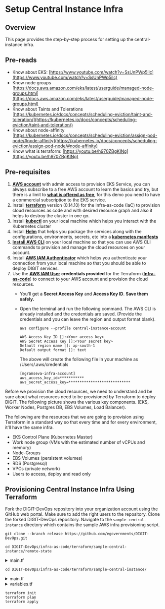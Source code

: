 # Setup Central Instance Infra

## Overview <a href="#pre-reads" id="pre-reads"></a>

This page provides the step-by-step process for setting up the central-instance infra.

## Pre-reads <a href="#pre-reads" id="pre-reads"></a>

* Know about EKS: [https://www.youtube.com/watch?v=SsUnPWp5ilc](https://www.youtube.com/watch?v=SsUnPWp5ilc)
* Know node groups​ [https://docs.aws.amazon.com/eks/latest/userguide/managed-node-groups.html](https://docs.aws.amazon.com/eks/latest/userguide/managed-node-groups.html)
* Know about Taints and Tolerations [https://kubernetes.io/docs/concepts/scheduling-eviction/taint-and-toleration/](https://kubernetes.io/docs/concepts/scheduling-eviction/taint-and-toleration/)
* Know about node-affinity [https://kubernetes.io/docs/concepts/scheduling-eviction/assign-pod-node/#node-affinity](https://kubernetes.io/docs/concepts/scheduling-eviction/assign-pod-node/#node-affinity)
* Know what is terraform: [https://youtu.be/h970ZBgKINg](https://youtu.be/h970ZBgKINg)​

## Pre-requisites <a href="#prerequisites" id="prerequisites"></a>

1. ​[**AWS account**](https://portal.aws.amazon.com/billing/signup?nc2=h\_ct\&src=default\&redirect\_url=https%3A%2F%2Faws.amazon.com%2Fregistration-confirmation#/start) with admin access to provision EKS Service, you can always subscribe to a free AWS account to learn the basics and try, but there is a limit to [**what is offered as free**](https://aws.amazon.com/free/), for this demo you need to have a commercial subscription to the EKS service.
2. Install [**terraform**](https://releases.hashicorp.com/terraform/0.14.10/) version (0.14.10) for the Infra-as-code (IaC) to provision cloud resources as code and with desired resource graph and also it helps to destroy the cluster in one go.&#x20;
3. Install [**kubectl**](https://kubernetes.io/docs/tasks/tools/) on your local machine which helps you interact with the Kubernetes cluster
4. Install [**Helm**](https://helm.sh/docs/intro/install/) that helps you package the services along with the configurations, environments, secrets, etc into a [**kubernetes manifests**](https://devspace.cloud/docs/cli/deployment/kubernetes-manifests/what-are-manifests)
5. **​**[**Install AWS CLI**](https://docs.aws.amazon.com/cli/latest/userguide/cli-chap-install.html) on your local machine so that you can use AWS CLI commands to provision and manage the cloud resources on your account.
6. Install [**AWS IAM Authenticator**](https://docs.aws.amazon.com/eks/latest/userguide/install-aws-iam-authenticator.html) which helps you authenticate your connection from your local machine so that you should be able to deploy DIGIT services.
7. ​Use the [**AWS IAM User**](https://docs.aws.amazon.com/IAM/latest/UserGuide/id\_users\_create.html) **credentials provided** for the Terraform ([**Infra-as-code**](https://devops.digit.org/devops-general/infra-as-code)) to connect to your AWS account and provision the cloud resources.
   * You'll get a **Secret Access Key** and **Access Key ID**. **Save them safely.**
   *   Open the terminal and run the following command. The AWS CLI is already installed and the credentials are saved. (Provide the credentials and you can leave the region and output format blank).

       ```
       aws configure --profile central-instance-account 

       AWS Access Key ID []:<Your access key>
       AWS Secret Access Key []:<Your secret key>
       Default region name []: ap-south-1
       Default output format []: text
       ```

       The above will create the following file In your machine as /Users/.aws/credentials

       ```
       [mgramseva-infra-account] 
       aws_access_key_id=*********** 
       aws_secret_access_key=****************************
       ```

Before we provision the cloud resources, we need to understand and be sure about what resources need to be provisioned by Terraform to deploy DIGIT. The following picture shows the various key components. (EKS, Worker Nodes, Postgres DB, EBS Volumes, Load Balancer).

&#x20;The following are the resources that we are going to provision using Terraform in a standard way so that every time and for every environment, it'll have the same infra.

* EKS Control Plane (Kubernetes Master)
* Work node group (VMs with the estimated number of vCPUs and memory)
* Node-Groups&#x20;
* EBS Volumes (persistent volumes)
* RDS (Postgresql)
* VPCs (private network)
* Users to access, deploy and read only

## Provisioning Central Instance Infra Using Terraform

Fork the DIGIT-DevOps repository into your organization account using the GitHub web portal. Make sure to add the right users to the repository. Clone the forked DIGIT-DevOps repository. Navigate to the `sample-central-instance` directory which contains the sample AWS infra provisioning script.&#x20;

```
git clone --branch release https://github.com/egovernments/DIGIT-DevOps.git

cd DIGIT-DevOps/infra-as-code/terraform/sample-central-instance/remote-state
```

<details>

<summary>main.tf</summary>

```
provider "aws" {
  region = "ap-south-1"
}

resource "aws_s3_bucket" "terraform_state" {
  bucket = "central-instance-test-terraform-state"     // Replce bucket name

  versioning {
    enabled = true
  }

  lifecycle {
    prevent_destroy = true
  }
}

resource "aws_dynamodb_table" "terraform_state_lock" {
  name           = "central-instance-test-terraform-state"   // Replce bucket name
  read_capacity  = 1
  write_capacity = 1
  hash_key       = "LockID"

  attribute {
    name = "LockID"
    type = "S"
  }
}
```

</details>

```
cd DIGIT-DevOps/infra-as-code/terraform/sample-central-instance/
```

<details>

<summary>main.tf</summary>

```
terraform {
  backend "s3" {
    bucket = "central-instance-test-terraform-state"  //Replace bucket name
    key = "terraform"
    region = "ap-south-1"
  }
}

module "network" {
  source             = "../modules/kubernetes/aws/network"
  vpc_cidr_block     = "${var.vpc_cidr_block}"
  cluster_name       = "${var.cluster_name}"
  availability_zones = "${var.network_availability_zones}"
}

module "db" {
  source                        = "../modules/db/aws"
  subnet_ids                    = "${module.network.private_subnets}"
  vpc_security_group_ids        = ["${module.network.rds_db_sg_id}"]
  availability_zone             = "${element(var.availability_zones, 0)}"
  instance_class                = "db.t3.medium"             //Replace DB instance class according to your environments
  engine_version                = "11.15"                
  storage_type                  = "gp2"
  storage_gb                    = "100"              
  backup_retention_days         = "7"
  administrator_login           = "admin"                   
  administrator_login_password  = "${var.db_password}"
  identifier                    = "${var.cluster_name}-db"
  db_name                       = "${var.db_name}"
  environment                   = "${var.cluster_name}"
}


data "aws_eks_cluster" "cluster" {
  name = "${module.eks.cluster_id}"
}

data "aws_eks_cluster_auth" "cluster" {
  name = "${module.eks.cluster_id}"
}
provider "kubernetes" {
  host                   = "${data.aws_eks_cluster.cluster.endpoint}"
  cluster_ca_certificate = "${base64decode(data.aws_eks_cluster.cluster.certificate_authority.0.data)}"
  token                  = "${data.aws_eks_cluster_auth.cluster.token}"
  load_config_file       = false
  version                = "~> 1.11"
}

module "eks" {
  source          = "terraform-aws-modules/eks/aws"
  version         = "17.24.0"
  cluster_name    = "${var.cluster_name}"
  cluster_version = "${var.kubernetes_version}"
  subnets         = "${concat(module.network.private_subnets, module.network.public_subnets)}"

  tags = "${
    map(
      "kubernetes.io/cluster/${var.cluster_name}", "owned",
      "KubernetesCluster", "${var.cluster_name}"
    )
  }"

  vpc_id = "${module.network.vpc_id}"

  worker_groups_launch_template = [
    {
      name                    = "spot"
      subnets                 = "${concat(slice(module.network.private_subnets, 0, length(var.availability_zones)), slice(module.network.public_subnets, 0, length(var.availability_zones)))}"
      override_instance_types = "${var.override_instance_types}"
      asg_max_size            = 1
      asg_desired_capacity    = 1
      kubelet_extra_args      = "--node-labels=node.kubernetes.io/lifecycle=spot"
      spot_allocation_strategy= "capacity-optimized"
      spot_instance_pools     = null
    },
  ]
  
}

module "es-master" {

  source = "../modules/storage/aws"
  storage_count = 3
  environment = "${var.cluster_name}"
  disk_prefix = "es-master"
  availability_zones = "${var.availability_zones}"
  storage_sku = "gp2"
  disk_size_gb = "2"
  
}
module "es-data-v1" {

  source = "../modules/storage/aws"
  storage_count = 3
  environment = "${var.cluster_name}"
  disk_prefix = "es-data-v1"
  availability_zones = "${var.availability_zones}"
  storage_sku = "gp2"
  disk_size_gb = "25"
  
}

module "zookeeper" {

  source = "../modules/storage/aws"
  storage_count = 3
  environment = "${var.cluster_name}"
  disk_prefix = "zookeeper"
  availability_zones = "${var.availability_zones}"
  storage_sku = "gp2"
  disk_size_gb = "2"
  
}

module "kafka" {

  source = "../modules/storage/aws"
  storage_count = 3
  environment = "${var.cluster_name}"
  disk_prefix = "kafka"
  availability_zones = "${var.availability_zones}"
  storage_sku = "gp2"
  disk_size_gb = "50"
  
}

data "aws_security_group" "node_sg" {
 tags = {
    Name = "${var.cluster_name}-eks_worker_sg"
  }
  depends_on = [
   module.eks
  ]
}
  
module "node-group" {  
  for_each = toset(["digit", "urban", "sanitation", "ifix", "mgramseva"])  // Replace/Add node groups
  source = "../modules/node-pool/aws"

  cluster_name        = "${var.cluster_name}"
  node_group_name     = "${each.key}-ng"
  kubernetes_version  = "${var.kubernetes_version}"
  security_groups     =  ["${module.network.worker_nodes_sg_id}", "${data.aws_security_group.node_sg.id}"]
  subnet              = "${concat(slice(module.network.private_subnets, 0, length(var.node_pool_zone)))}"
  node_group_max_size = 1
  node_group_desired_size = 1
  depends_on = [
    module.network,
    module.eks
  ]
}  



```

</details>

<details>

<summary>variables.tf</summary>

```
#
# Variables Configuration
#

variable "cluster_name" {
  description = "Name of the Kubernetes cluster"
  default = "cental-instance-test"  //Replace
}

variable "vpc_cidr_block" {
  default = "192.172.32.0/19"
}

variable "network_availability_zones" {
  description = "Configure availability zones configuration for VPC. Leave as default for India. Recommendation is to have subnets in at least two availability zones"
  default = ["ap-south-1a", "ap-south-1b"]  // Replace if needed 
}

variable "availability_zones" {
  description = "Amazon EKS runs and scales the Kubernetes control plane across multiple AWS Availability Zones to ensure high availability. Specify a comma separated list to have a cluster spanning multiple zones. Note that this will have cost implications"
  default = ["ap-south-1a"]  #REPLACE IF NEEDED
}

variable "node_pool_zone" {
 description = "Should be same as availability_zones"
 default = ["ap-south-1a"] #REPLACE IF NEEDED
}

variable "kubernetes_version" {
  default = "1.20"  #REPLACE IF NEEDED
}

variable "instance_type" {
  default = "m4.xlarge"
}

variable "override_instance_types" {
  default = ["r5a.large", "r5ad.large", "r5d.large", "m4.xlarge"]
  
}

variable "number_of_worker_nodes" {
  default = "1"
}

variable "ssh_key_name" {
  default = "central-instance"
}

variable "db_name" {
  description = "RDS DB name. Make sure there are no hyphens or other special characters in the DB name. Else, DB creation will fail"
  default = "test_db" #REPLACE
}

variable "db_password" {}

```

</details>

```
terraform init
terraform plan
terraform apply
```

